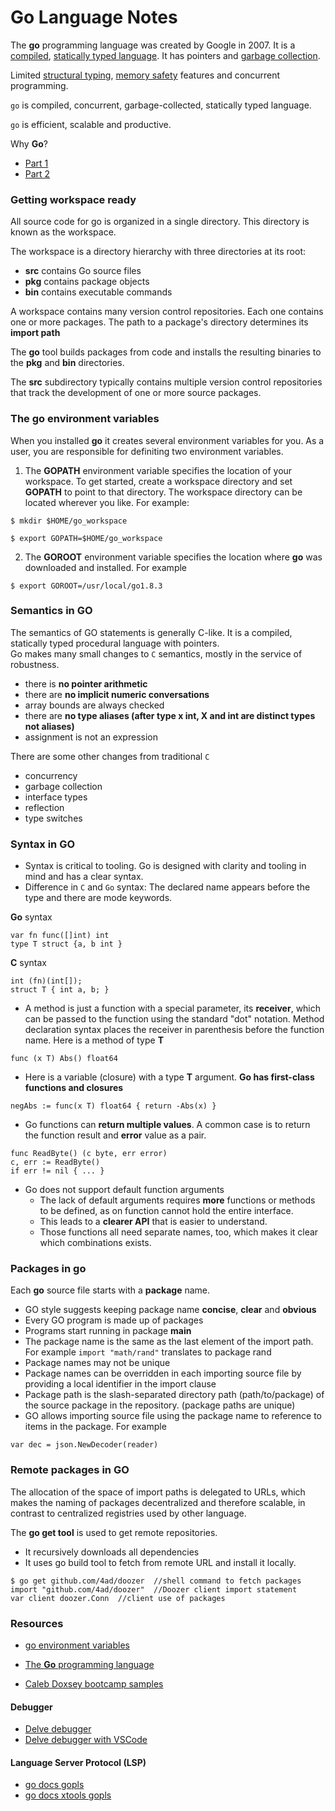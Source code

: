 # Go Language Notes


The **go** programming language was created by Google in 2007.
It is a [compiled](https://en.wikipedia.org/wiki/Compiler), [statically typed language](https://en.wikipedia.org/wiki/Type_system#STATIC).
It has pointers and
[garbage collection](https://en.wikipedia.org/wiki/Garbage_collection_(computer_science)).

Limited [structural typing](https://en.wikipedia.org/wiki/Structural_type_system), [memory safety](https://en.wikipedia.org/wiki/Memory_safety) features and concurrent programming.

`go` is compiled, concurrent, garbage-collected, statically typed language.

`go` is efficient, scalable and productive.

Why **Go**?
- [Part 1](http://golang-basic.blogspot.com/2014/05/basic-golang-why-and-what-part-1.html)
- [Part 2](http://golang-basic.blogspot.com/2014/05/basic-golang-why-and-what-part-2.html)


### Getting workspace ready

All source code for go is organized in a single directory. This directory is known as the workspace.

The workspace is a directory hierarchy with three directories at its root:
- **src** contains Go source files
- **pkg** contains package objects
- **bin** contains executable commands

A workspace contains many version control repositories. Each one contains one or more packages.
The path to a package's directory determines its **import path**

The **go** tool builds packages from code and installs the resulting binaries to the **pkg** and **bin** directories.

The **src** subdirectory typically contains multiple version control repositories that track the development of one or more source packages.

### The **go** environment variables

When you installed **go** it creates several environment variables for you. As a user, you are responsible for definiting two environment variables.
1. The **GOPATH** environment variable specifies the location of your workspace.
To get started, create a workspace directory and set **GOPATH** to point to that directory. 
The workspace directory can be located wherever you like.
For example:
```
$ mkdir $HOME/go_workspace

$ export GOPATH=$HOME/go_workspace
```

2. The **GOROOT** environment variable specifies the location where **go** was downloaded and installed.
For example
```
$ export GOROOT=/usr/local/go1.8.3
```

### Semantics in GO
The semantics of GO statements is generally C-like.
It is a compiled, statically typed procedural language with pointers.<br>
Go makes many small changes to `C` semantics, mostly in the service of robustness.
- there is **no pointer arithmetic**
- there are **no implicit numeric conversations**
- array bounds are always checked
- there are **no type aliases (after type x int, X and int are distinct types not aliases)**
- assignment is not an expression

There are some other changes from traditional `C`
- concurrency
- garbage collection
- interface types
- reflection
- type switches


### Syntax in GO
- Syntax is critical to tooling.
Go is designed with clarity and tooling in mind and has a clear syntax.
- Difference in `C` and `Go` syntax: The declared name appears before the type and there are mode keywords.

**Go** syntax
```
var fn func([]int) int
type T struct {a, b int }
```
**C** syntax
```
int (fn)(int[]);
struct T { int a, b; }
```

- A method is just a function with a special parameter, its **receiver**, which can be passed to the function using the standard "dot" notation.
Method declaration syntax places the receiver in parenthesis before the function name.
Here is a method of type **T**
```
func (x T) Abs() float64
```

- Here is a variable (closure) with a type **T** argument. **Go has first-class functions and closures**
```
negAbs := func(x T) float64 { return -Abs(x) }
```
- Go functions can **return multiple values**.
A common case is to return the function result and **error** value as a pair.
```
func ReadByte() (c byte, err error)
c, err := ReadByte()
if err != nil { ... }
```
- Go does not support default function arguments
  - The lack of default arguments requires **more** functions or methods to be defined, as on function cannot hold the entire interface.
  - This leads to a **clearer API** that is easier to understand.
  - Those functions all need separate names, too, which makes it clear which combinations exists.


### Packages in go

Each **go** source file starts with a **package** name.

- GO style suggests keeping package name **concise**, **clear** and **obvious**
- Every GO program is made up of packages
- Programs start running in package **main**
- The package name is the same as the last element of the import path. For example `import "math/rand"` translates to package rand
- Package names may not be unique
- Package names can be overridden in each importing source file by providing a local identifier in the import clause
- Package path is the slash-separated directory path (path/to/package) of the source package in the repository. (package paths are unique)
- GO allows importing source file using the package name to reference to items in the package. For example
```
var dec = json.NewDecoder(reader)
```

### Remote packages in GO

The allocation of the space of import paths is delegated to URLs, which makes the naming of packages decentralized and therefore scalable, in contrast to centralized registries used by other language.

The **go get tool** is used to get remote repositories.
- It recursively downloads all dependencies
- It uses go build tool to fetch from remote URL and install it locally.
```
$ go get github.com/4ad/doozer  //shell command to fetch packages
import "github.com/4ad/doozer"  //Doozer client import statement
var client doozer.Conn  //client use of packages
```

### Resources

- [go environment variables](https://golang.org/cmd/go/#hdr-GOPATH_environment_variable)

- [The **Go** programming language](https://golang.org/doc/effective_go.html)

- [Caleb Doxsey bootcamp samples](https://github.com/golang-book/bootcamp-examples)
#### Debugger
- [Delve debugger](https://golang.cafe/blog/golang-debugging-with-delve.html)
- [Delve debugger with VSCode](https://www.thegreatcodeadventure.com/debugging-a-go-web-app-with-vscode-and-delve/)

#### Language Server Protocol (LSP)
- [go docs gopls](https://pkg.go.dev/golang.org/x/tools/gopls#section-readme)
- [go docs xtools gopls](https://cs.opensource.google/go/x/tools/+/refs/tags/gopls/v0.8.3:gopls/doc/advanced.md)


